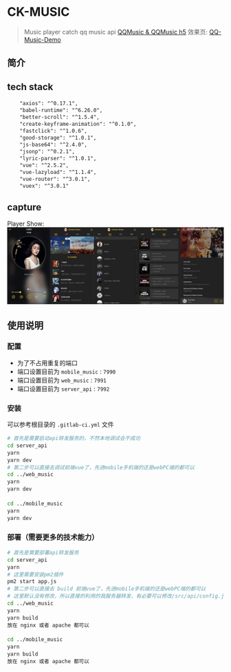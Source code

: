 # CK-MUSIC

> Music player catch qq music api [QQMusic & QQMusic h5](https://y.qq.com) 效果页: [QQ-Music-Demo](http://qqmusic.limonplayer.cn/#/recommend)

## 简介

## tech stack

```
    "axios": "^0.17.1",
    "babel-runtime": "^6.26.0",
    "better-scroll": "^1.5.4",
    "create-keyframe-animation": "^0.1.0",
    "fastclick": "^1.0.6",
    "good-storage": "^1.0.1",
    "js-base64": "^2.4.0",
    "jsonp": "^0.2.1",
    "lyric-parser": "^1.0.1",
    "vue": "^2.5.2",
    "vue-lazyload": "^1.1.4",
    "vue-router": "^3.0.1",
    "vuex": "^3.0.1"
```

## capture

Player Show:
![song-page](./docs/img/player-surface-ip6p.png)

## 使用说明

### 配置

- 为了不占用重复的端口
- 端口设置目前为 `mobile_music` : `7990`
- 端口设置目前为 `web_music` : `7991`
- 端口设置目前为 `server_api` : `7992`

### 安装

可以参考根目录的 `.gitlab-ci.yml` 文件

```bash
# 首先是需要启动api转发服务的，不然本地调试会不成功
cd server_api
yarn
yarn dev
# 第二步可以直接去调试前端vue了，先进mobile手机端的还是webPC端的都可以
cd ../web_music
yarn
yarn dev

cd ../mobile_music
yarn
yarn dev

```

### 部署（需要更多的技术能力）

```bash
# 首先是需要部署api转发服务
cd server_api
yarn
# 这里需要安装pm2插件
pm2 start app.js
# 第二步可以直接去 build 前端vue了，先进mobile手机端的还是webPC端的都可以
# 这里默认没有修改，所以直接的利用的我服务器转发，有必要可以修改/src/api/config.js文件
cd ../web_music
yarn
yarn build
放在 nginx 或者 apache 都可以

cd ../mobile_music
yarn
yarn build
放在 nginx 或者 apache 都可以
```

